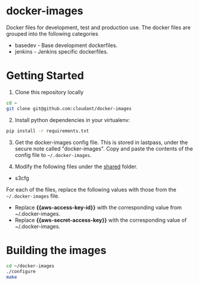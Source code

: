 docker-images
=============

Docker files for development, test and production use. The docker files are grouped into the following categories

* basedev - Base development dockerfiles.
* jenkins - Jenkins specific dockerfiles.


Getting Started
===============

1) Clone this repository locally
```bash
cd ~
git clone git@github.com:cloudant/docker-images
```

2) Install python dependencies in your virtualenv:
```bash
pip install -r requirements.txt
```

3) Get the docker-images config file. This is stored in lastpass, under the secure note called "docker-images". Copy and paste the contents of the config file to `~/.docker-images`.

4) Modify the following files under the [shared](shared) folder.

* s3cfg

For each of the files, replace the following values with those from the `~/.docker-images` file.

* Replace **{{aws-access-key-id}}** with the corresponding value from ~/.docker-images.
* Replace **{{aws-secret-access-key}}** with the corresponding value of ~/.docker-images.

Building the images
===================
```bash
cd ~/docker-images
./configure
make
```
